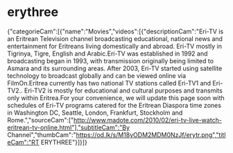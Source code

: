 # erythree
{"categorieCam":[{"name":"Movies","videos":[{"descriptionCam":"Eri-TV is an Eritrean Television channel broadcasting educational, national news and entertainment for Eritreans living domestically and abroad. Eri-TV mostly in Tigrinya, Tigre, English and Arabic.Eri-TV was established in 1992 and broadcasting began in 1993, with transmission originally being limited to Asmara and its surrounding areas. After 2003, Eri-TV started using satellite technology to broadcast globally and can be viewed online via FilmOn.Eritrea currently has two national TV stations called Eri-TV1 and Eri-TV2.. Eri-TV2 is mostly for educational and cultural purposes and transmits only within Eritrea.For your convenience, we will update this page soon with schedules of Eri-TV programs catered for the Eritrean Diaspora time zones in Washington DC, Seattle, London, Frankfurt, Stockholm and Rome.","sourceCam":["http://www.madote.com/2010/02/eri-tv-live-watch-eritrean-tv-online.html"],"subtitleCam":"By Channel","thumbCam":"https://od.lk/s/M18yODM2MDM0NzJf/erytr.png","titleCam":"RT ERYTHREE"}]}]}
